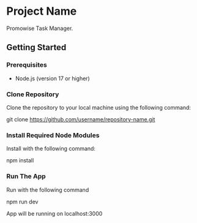 # Project Name

Promowise Task Manager.

## Getting Started

### Prerequisites

- Node.js (version 17 or higher)

### Clone Repository

Clone the repository to your local machine using the following command:

git clone https://github.com/username/repository-name.git

### Install Required Node Modules

Install with the following command:

npm install

### Run The App

Run with the following command

npm run dev

App will be running on localhost:3000
